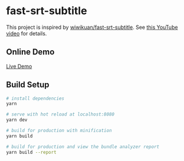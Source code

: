 # fast-srt-subtitle

This project is inspired by [wiwikuan/fast-srt-subtitle](https://github.com/wiwikuan/fast-srt-subtitle). See [this YouTube video](https://github.com/wiwikuan/fast-srt-subtitle) for details.

## Online Demo

[Live Demo](https://srt.coderemixer.com)

## Build Setup

``` bash
# install dependencies
yarn

# serve with hot reload at localhost:8080
yarn dev

# build for production with minification
yarn build

# build for production and view the bundle analyzer report
yarn build --report
```
